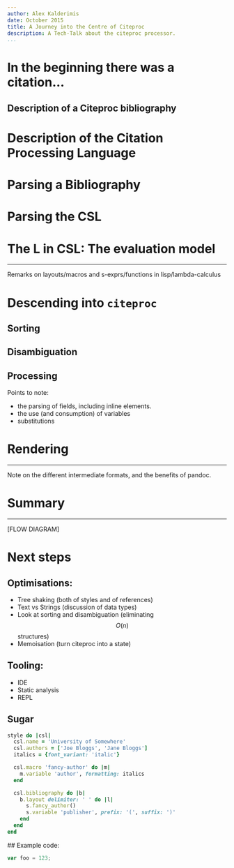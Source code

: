 ```yaml
---
author: Alex Kalderimis
date: October 2015
title: A Journey into the Centre of Citeproc
description: A Tech-Talk about the citeproc processor.
...
```


# In the beginning there was a citation...

## Description of a Citeproc bibliography

# Description of the Citation Processing Language

# Parsing a Bibliography

# Parsing the CSL

# The L in CSL: The evaluation model

----------------------

Remarks on layouts/macros and s-exprs/functions in lisp/lambda-calculus

# Descending into <code>citeproc</code>

## Sorting

## Disambiguation

## Processing

Points to note:

- the parsing of fields, including inline elements.
- the use (and consumption) of variables
- substitutions

# Rendering

----------------------

Note on the different intermediate formats, and the benefits of pandoc.

# Summary

----------------------

[FLOW DIAGRAM]

# Next steps

## Optimisations:

- Tree shaking (both of styles and of references)
- Text vs Strings (discussion of data types)
- Look at sorting and disambiguation (eliminating $$O(n)$$ structures)
- Memoisation (turn citeproc into a state)

## Tooling:

- IDE
- Static analysis
- REPL

## Sugar

```ruby
style do |csl|
  csl.name = 'University of Somewhere'
  csl.authors = ['Joe Bloggs', 'Jane Bloggs']
  italics = {font_variant: 'italic'}

  csl.macro 'fancy-author' do |m|
    m.variable 'author', formatting: italics
  end

  csl.bibliography do |b|
    b.layout delimiter: ' ' do |l|
      s.fancy_author()
      s.variable 'publisher', prefix: '(', suffix: ')'
    end
  end
end
```

## Example code:

```javascript
var foo = 123;
```
